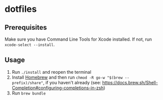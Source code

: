 # dotfiles

## Prerequisites

Make sure you have Command Line Tools for Xcode installed. If not, run `xcode-select --install`.

## Usage

1. Run `./install` and reopen the terminal
2. Install [Homebrew](https://brew.sh/) and then run `chmod -R go-w "$(brew --prefix)/share"`, if you haven't already (see: https://docs.brew.sh/Shell-Completion#configuring-completions-in-zsh)
3. Run `brew bundle`

